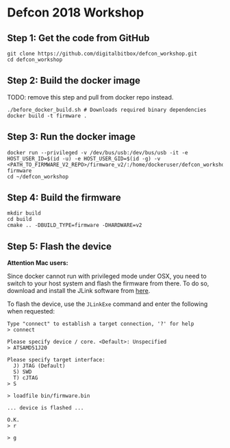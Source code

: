 # Defcon 2018 Workshop

## Step 1: Get the code from GitHub

```
git clone https://github.com/digitalbitbox/defcon_workshop.git
cd defcon_workshop
```

## Step 2: Build the docker image

TODO: remove this step and pull from docker repo instead.

```
./before_docker_build.sh # Downloads required binary dependencies
docker build -t firmware .
```

## Step 3: Run the docker image

```
docker run --privileged -v /dev/bus/usb:/dev/bus/usb -it -e HOST_USER_ID=$(id -u) -e HOST_USER_GID=$(id -g) -v <PATH_TO_FIRMWARE_V2_REPO>/firmware_v2/:/home/dockeruser/defcon_workshop firmware
cd ~/defcon_workshop
```

## Step 4: Build the firmware

```
mkdir build
cd build
cmake .. -DBUILD_TYPE=firmware -DHARDWARE=v2
```

## Step 5: Flash the device

**Attention Mac users:**

Since docker cannot run with privileged mode under OSX, you need to switch to your host system and flash the firmware from there.
To do so, download and install the JLink software from [here](https://www.segger.com/downloads/jlink/#J-LinkSoftwareAndDocumentationPack).

To flash the device, use the `JLinkExe` command and enter the following when requested:

```
Type "connect" to establish a target connection, '?' for help
> connect

Please specify device / core. <Default>: Unspecified
> ATSAMD51J20

Please specify target interface:
  J) JTAG (Default)
  S) SWD
  T) cJTAG
> S

> loadfile bin/firmware.bin

... device is flashed ...

O.K.
> r

> g
```

